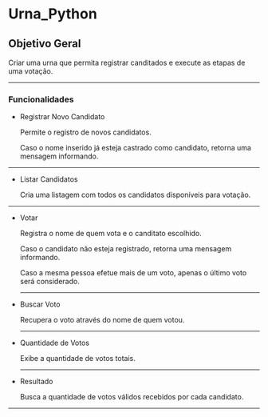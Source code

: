 # Urna_Python

## Objetivo Geral

Criar uma urna que permita registrar canditados e execute as etapas de uma votação.

----
### Funcionalidades
- Registrar Novo Candidato
  
    Permite o registro de novos candidatos.
  
    Caso o nome inserido já esteja castrado como candidato, retorna uma mensagem informando.
----

- Listar Candidatos
  
  Cria uma listagem com todos os candidatos disponíveis para votação.
----
  
- Votar
  
  Registra o nome de quem vota e o canditato escolhido.

  Caso o candidato não esteja registrado, retorna uma mensagem informando.

  Caso a mesma pessoa efetue mais de um voto, apenas o último voto será considerado.
  
  ----
- Buscar Voto
  
  Recupera o voto através do nome de quem votou.

  ----
- Quantidade de Votos

  Exibe  a quantidade de votos totais.
  
  ----
  
- Resultado
  
  Busca a quantidade de votos válidos recebidos por cada candidato.
     
----
